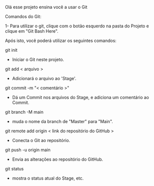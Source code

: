 Olá esse projeto ensina você a usar o Git

Comandos do Git:

1- Para utilizar o git, clique com o botão esquerdo na pasta do Projeto e clique em "Git Bash Here".

Após isto, você poderá utilizar os seguintes comandos:

git init

- Iniciar o Git neste projeto.

git add < arquivo >

- Adicionará o arquivo ao 'Stage'.

git commit -m "< comentário >"

- Dá um Commit nos arquivos do Stage, e adiciona um comentário ao Commit.

git branch -M main

- muda o nome da branch de "Master" para "Main".

git remote add origin < link do repositório do GitHub >

- Conecta o Git ao repositório.

git push -u origin main

- Envia as alterações ao repositório do GitHub.

git status

- mostra o status atual do Stage, etc.